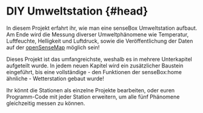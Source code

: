 # DIY Umweltstation {#head}
In diesem Projekt erfahrt ihr, wie man eine senseBox Umweltstation aufbaut.
Am Ende wird die Messung diverser Umweltphänomene wie Temperatur, Luftfeuchte, Helligkeit und Luftdruck, sowie die Veröffentlichung der Daten auf der [openSenseMap](https://opensensemap.org) möglich sein!

Dieses Projekt ist das umfangreichste, weshalb es in mehrere Unterkapitel aufgeteilt wurde.
In jedem neuen Kapitel wird ein zusätzlicher Baustein eingeführt, bis eine vollständige - den Funktionen der senseBox:home ähnliche - Wetterstation gebaut wurde!

Ihr könnt die Stationen als einzelne Projekte bearbeiten, oder euren Programm-Code mit jeder Station erweitern, um alle fünf Phänomene gleichzeitig messen zu können.
